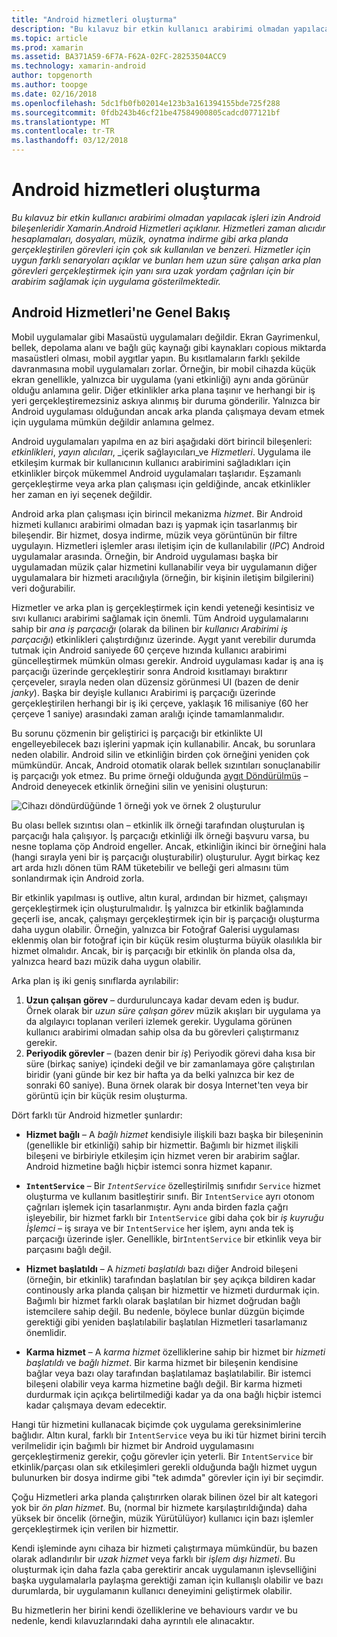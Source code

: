 ```yaml
---
title: "Android hizmetleri oluşturma"
description: "Bu kılavuz bir etkin kullanıcı arabirimi olmadan yapılacak işleri izin Android bileşenleridir Xamarin.Android Hizmetleri açıklanır. Hizmetleri zaman alıcıdır hesaplamaları, dosyaları, müzik, oynatma indirme gibi arka planda gerçekleştirilen görevleri için çok sık kullanılan ve benzeri. Hizmetler için uygun farklı senaryoları açıklar ve bunları hem uzun süre çalışan arka plan görevleri gerçekleştirmek için yanı sıra uzak yordam çağrıları için bir arabirim sağlamak için uygulama gösterilmektedir."
ms.topic: article
ms.prod: xamarin
ms.assetid: BA371A59-6F7A-F62A-02FC-28253504ACC9
ms.technology: xamarin-android
author: topgenorth
ms.author: toopge
ms.date: 02/16/2018
ms.openlocfilehash: 5dc1fb0fb02014e123b3a161394155bde725f288
ms.sourcegitcommit: 0fdb243b46cf21be47584900805cadcd077121bf
ms.translationtype: MT
ms.contentlocale: tr-TR
ms.lasthandoff: 03/12/2018
---
```

# <a name="creating-android-services"></a>Android hizmetleri oluşturma

_Bu kılavuz bir etkin kullanıcı arabirimi olmadan yapılacak işleri izin Android bileşenleridir Xamarin.Android Hizmetleri açıklanır. Hizmetleri zaman alıcıdır hesaplamaları, dosyaları, müzik, oynatma indirme gibi arka planda gerçekleştirilen görevleri için çok sık kullanılan ve benzeri. Hizmetler için uygun farklı senaryoları açıklar ve bunları hem uzun süre çalışan arka plan görevleri gerçekleştirmek için yanı sıra uzak yordam çağrıları için bir arabirim sağlamak için uygulama gösterilmektedir._

## <a name="android-services-overview"></a>Android Hizmetleri'ne Genel Bakış

Mobil uygulamalar gibi Masaüstü uygulamaları değildir. Ekran Gayrimenkul, bellek, depolama alanı ve bağlı güç kaynağı gibi kaynakları copious miktarda masaüstleri olması, mobil aygıtlar yapın. Bu kısıtlamaların farklı şekilde davranmasına mobil uygulamaları zorlar. Örneğin, bir mobil cihazda küçük ekran genellikle, yalnızca bir uygulama (yani etkinliği) aynı anda görünür olduğu anlamına gelir. Diğer etkinlikler arka plana taşınır ve herhangi bir iş yeri gerçekleştiremezsiniz askıya alınmış bir duruma gönderilir. Yalnızca bir Android uygulaması olduğundan ancak arka planda çalışmaya devam etmek için uygulama mümkün değildir anlamına gelmez. 

Android uygulamaları yapılma en az biri aşağıdaki dört birincil bileşenleri: _etkinlikleri_, _yayın alıcıları_, _içerik sağlayıcıları_ve _Hizmetleri_. Uygulama ile etkileşim kurmak bir kullanıcının kullanıcı arabirimini sağladıkları için etkinlikler birçok mükemmel Android uygulamaları taşlarıdır. Eşzamanlı gerçekleştirme veya arka plan çalışması için geldiğinde, ancak etkinlikler her zaman en iyi seçenek değildir.
 
Android arka plan çalışması için birincil mekanizma _hizmet_. Bir Android hizmeti kullanıcı arabirimi olmadan bazı iş yapmak için tasarlanmış bir bileşendir. Bir hizmet, dosya indirme, müzik veya görüntünün bir filtre uygulayın. Hizmetleri işlemler arası iletişim için de kullanılabilir (_IPC_) Android uygulamalar arasında. Örneğin, bir Android uygulaması başka bir uygulamadan müzik çalar hizmetini kullanabilir veya bir uygulamanın diğer uygulamalara bir hizmeti aracılığıyla (örneğin, bir kişinin iletişim bilgilerini) veri doğurabilir. 

Hizmetler ve arka plan iş gerçekleştirmek için kendi yeteneği kesintisiz ve sıvı kullanıcı arabirimi sağlamak için önemli. Tüm Android uygulamalarını sahip bir _ana iş parçacığı_ (olarak da bilinen bir _kullanıcı Arabirimi iş parçacığı_) etkinlikleri çalıştırdığınız üzerinde. Aygıt yanıt verebilir durumda tutmak için Android saniyede 60 çerçeve hızında kullanıcı arabirimi güncelleştirmek mümkün olması gerekir. Android uygulaması kadar iş ana iş parçacığı üzerinde gerçekleştirir sonra Android kısıtlamayı bıraktırır çerçeveler, sırayla neden olan düzensiz görünmesi UI (bazen de denir _janky_). Başka bir deyişle kullanıcı Arabirimi iş parçacığı üzerinde gerçekleştirilen herhangi bir iş iki çerçeve, yaklaşık 16 milisaniye (60 her çerçeve 1 saniye) arasındaki zaman aralığı içinde tamamlanmalıdır. 

Bu sorunu çözmenin bir geliştirici iş parçacığı bir etkinlikte UI engelleyebilecek bazı işlerini yapmak için kullanabilir. Ancak, bu sorunlara neden olabilir. Android silin ve etkinliğin birden çok örneğini yeniden çok mümkündür. Ancak, Android otomatik olarak bellek sızıntıları sonuçlanabilir iş parçacığı yok etmez. Bu prime örneği olduğunda [aygıt Döndürülmüş](~/android/app-fundamentals/handling-rotation.md) &ndash; Android deneyecek etkinlik örneğini silin ve yenisini oluşturun:

![Cihazı döndürdüğünde 1 örneği yok ve örnek 2 oluşturulur](images/image-01.png)

Bu olası bellek sızıntısı olan &ndash; etkinlik ilk örneği tarafından oluşturulan iş parçacığı hala çalışıyor. İş parçacığı etkinliği ilk örneği başvuru varsa, bu nesne toplama çöp Android engeller. Ancak, etkinliğin ikinci bir örneğini hala (hangi sırayla yeni bir iş parçacığı oluşturabilir) oluşturulur. Aygıt birkaç kez art arda hızlı dönen tüm RAM tüketebilir ve belleği geri almasını tüm sonlandırmak için Android zorla.

Bir etkinlik yapılması iş outlive, altın kural, ardından bir hizmet, çalışmayı gerçekleştirmek için oluşturulmalıdır. İş yalnızca bir etkinlik bağlamında geçerli ise, ancak, çalışmayı gerçekleştirmek için bir iş parçacığı oluşturma daha uygun olabilir. Örneğin, yalnızca bir Fotoğraf Galerisi uygulaması eklenmiş olan bir fotoğraf için bir küçük resim oluşturma büyük olasılıkla bir hizmet olmalıdır. Ancak, bir iş parçacığı bir etkinlik ön planda olsa da, yalnızca heard bazı müzik daha uygun olabilir.

Arka plan iş iki geniş sınıflarda ayrılabilir:

1. **Uzun çalışan görev** &ndash; durduruluncaya kadar devam eden iş budur. Örnek olarak bir _uzun süre çalışan görev_ müzik akışları bir uygulama ya da algılayıcı toplanan verileri izlemek gerekir. Uygulama görünen kullanıcı arabirimi olmadan sahip olsa da bu görevleri çalıştırmanız gerekir.
2. **Periyodik görevler** &ndash; (bazen denir bir _iş_) Periyodik görevi daha kısa bir süre (birkaç saniye) içindeki değil ve bir zamanlamaya göre çalıştırılan biridir (yani günde bir kez bir hafta ya da belki yalnızca bir kez de sonraki 60 saniye). Buna örnek olarak bir dosya Internet'ten veya bir görüntü için bir küçük resim oluşturma.

Dört farklı tür Android hizmetler şunlardır:

* **Hizmet bağlı** &ndash; A _bağlı hizmet_ kendisiyle ilişkili bazı başka bir bileşeninin (genellikle bir etkinliği) sahip bir hizmettir. Bağımlı bir hizmet ilişkili bileşeni ve birbiriyle etkileşim için hizmet veren bir arabirim sağlar. Android hizmetine bağlı hiçbir istemci sonra hizmet kapanır.

* **`IntentService`** &ndash; Bir  _`IntentService`_  özelleştirilmiş sınıfıdır `Service` hizmet oluşturma ve kullanım basitleştirir sınıfı. Bir `IntentService` ayrı otonom çağrıları işlemek için tasarlanmıştır. Aynı anda birden fazla çağrı işleyebilir, bir hizmet farklı bir `IntentService` gibi daha çok bir _iş kuyruğu İşlemci_ &ndash; iş sıraya ve bir `IntentService` her işlem, aynı anda tek iş parçacığı üzerinde işler. Genellikle, bir`IntentService` bir etkinlik veya bir parçasını bağlı değil. 

* **Hizmet başlatıldı** &ndash; A _hizmeti başlatıldı_ bazı diğer Android bileşeni (örneğin, bir etkinlik) tarafından başlatılan bir şey açıkça bildiren kadar continously arka planda çalışan bir hizmettir ve hizmeti durdurmak için. Bağımlı bir hizmet farklı olarak başlatılan bir hizmet doğrudan bağlı istemcilere sahip değil. Bu nedenle, böylece bunlar düzgün biçimde gerektiği gibi yeniden başlatılabilir başlatılan Hizmetleri tasarlamanız önemlidir.

* **Karma hizmet** &ndash; A _karma hizmet_ özelliklerine sahip bir hizmet bir _hizmeti başlatıldı_ ve _bağlı hizmet_. Bir karma hizmet bir bileşenin kendisine bağlar veya bazı olay tarafından başlatılamaz başlatılabilir. Bir istemci bileşeni olabilir veya karma hizmetine bağlı değil. Bir karma hizmeti durdurmak için açıkça belirtilmediği kadar ya da ona bağlı hiçbir istemci kadar çalışmaya devam edecektir.

Hangi tür hizmetini kullanacak biçimde çok uygulama gereksinimlerine bağlıdır. Altın kural, farklı bir `IntentService` veya bu iki tür hizmet birini tercih verilmelidir için bağımlı bir hizmet bir Android uygulamasını gerçekleştirmeniz gerekir, çoğu görevler için yeterli. Bir `IntentService` bir etkinlik/parçası olan sık etkileşimleri gerekli olduğunda bağlı hizmet uygun bulunurken bir dosya indirme gibi "tek adımda" görevler için iyi bir seçimdir. 

Çoğu Hizmetleri arka planda çalıştırırken olarak bilinen özel bir alt kategori yok bir _ön plan hizmet_. Bu, (normal bir hizmete karşılaştırıldığında) daha yüksek bir öncelik (örneğin, müzik Yürütülüyor) kullanıcı için bazı işlemler gerçekleştirmek için verilen bir hizmettir. 

Kendi işleminde aynı cihaza bir hizmeti çalıştırmaya mümkündür, bu bazen olarak adlandırılır bir _uzak hizmet_ veya farklı bir _işlem dışı hizmeti_. Bu oluşturmak için daha fazla çaba gerektirir ancak uygulamanın işlevselliğini başka uygulamalarla paylaşma gerektiği zaman için kullanışlı olabilir ve bazı durumlarda, bir uygulamanın kullanıcı deneyimini geliştirmek olabilir. 

Bu hizmetlerin her birini kendi özelliklerine ve behaviours vardır ve bu nedenle, kendi kılavuzlarındaki daha ayrıntılı ele alınacaktır.
